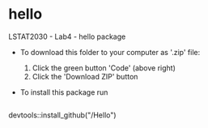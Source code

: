 # hello

LSTAT2030 - Lab4 - hello package

* To download this folder to your computer as '.zip' file:

  1. Click the green button 'Code' (above right)
  2. Click the 'Download ZIP' button

* To install this package run
  ```{r}
devtools::install_github("<eledmc-28>/Hello")
```
